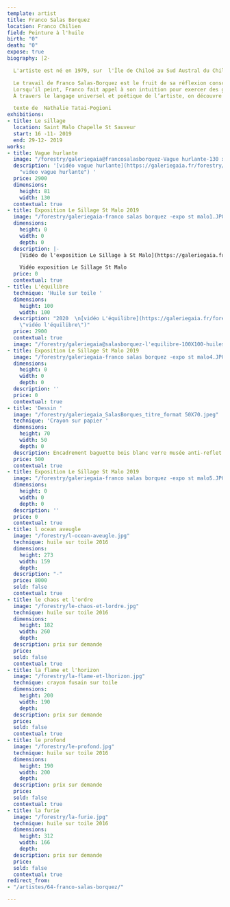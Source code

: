 ```yaml
---
template: artist
title: Franco Salas Borquez
location: Franco Chilien
field: Peinture à l'huile
birth: "0"
death: "0"
expose: true
biography: |2-

  L'artiste est né en 1979, sur  l'Île de Chiloé au Sud Austral du Chili.

  Le travail de Franco Salas-Borquez est le fruit de sa réflexion consciente et inconsciente envers le monde et le caractère amorale de la nature, au delà de la dichotomie du bien et du mal. C'est donc presque naturellement et instinctivement que le peintre développe son travail à travers la thématique de la mer déchainée.
  Lorsqu’il peint, Franco fait appel à son intuition pour exercer des gestes chargés de force et de tension. Sa liberté d’artiste s’exprime alors dans toute cette révolte et peu à peu la mer prend vie, les vagues hurlent telles des âmes. Ensuite, l’agitation créatrice laisse place à la patience, telle une méditation qui permet de ressentir l’intensité de l’instant. L’étape finale du tableau est une sorte de recommencement, l’artiste se détache de ses peurs et de sa rigueur technique. Avec ces derniers gestes, il dessine la force du vent qui libère la mer de sa propre colère.
  À travers le langage universel et poétique de l’artiste, on découvre la peinture comme force créatrice et destructive où seule la beauté peut être sauvée.

  texte de  Nathalie Tatai-Pogioni
exhibitions:
- title: Le sillage
  location: Saint Malo Chapelle St Sauveur
  start: 16 -11- 2019
  end: 29-12- 2019
works:
- title: Vague hurlante
  image: "/forestry/galeriegaia@francosalasborquez-Vague hurlante-130 x 81 2019.jpg"
  description: '[vidéo vague hurlante](https://galeriegaia.fr/forestry/galeriegaia@borquezvaguehurlante.mp4
    "video vague hurlante") '
  price: 2900
  dimensions:
    height: 81
    width: 130
  contextual: true
- title: Exposition Le Sillage St Malo 2019
  image: "/forestry/galeriegaia-franco salas borquez -expo st malo1.JPG"
  dimensions:
    height: 0
    width: 0
    depth: 0
  description: |-
    [Vidéo de l'exposition Le Sillage à St Malo](https://galeriegaia.fr/forestry/galeriegaia-Franco Salas Borquez Expo Saint-Malo V.m4v "video Franco Salas Borquez")

    Vidéo exposition Le Sillage St Malo
  price: 0
  contextual: true
- title: L'équilibre
  technique: 'Huile sur toile '
  dimensions:
    height: 100
    width: 100
  description: "2020  \n[vidéo L'équilibre](https://galeriegaia.fr/forestry/galeriegaia@salasborquez-equilibre.mp4
    \"vidéo l'équilibre\")"
  price: 2900
  contextual: true
  image: "/forestry/galeriegaia@salasborquez-l'equilibre-100X100-huilesurtoile.JPG"
- title: Exposition Le Sillage St Malo 2019
  image: "/forestry/galeriegaia-franco salas borquez -expo st malo4.JPG"
  dimensions:
    height: 0
    width: 0
    depth: 0
  description: ''
  price: 0
  contextual: true
- title: 'Dessin '
  image: "/forestry/galeriegaia_SalasBorques_titre_format 50X70.jpeg"
  technique: 'Crayon sur papier '
  dimensions:
    height: 70
    width: 50
    depth: 0
  description: Encadrement baguette bois blanc verre musée anti-reflet 150€
  price: 500
  contextual: true
- title: Exposition Le Sillage St Malo 2019
  image: "/forestry/galeriegaia-franco salas borquez -expo st malo5.JPG"
  dimensions:
    height: 0
    width: 0
    depth: 0
  description: ''
  price: 0
  contextual: true
- title: l ocean aveugle
  image: "/forestry/l-ocean-aveugle.jpg"
  technique: huile sur toile 2016
  dimensions:
    height: 273
    width: 159
    depth: 
  description: "-"
  price: 8000
  sold: false
  contextual: true
- title: le chaos et l'ordre
  image: "/forestry/le-chaos-et-lordre.jpg"
  technique: huile sur toile 2016
  dimensions:
    height: 182
    width: 260
    depth: 
  description: prix sur demande
  price: 
  sold: false
  contextual: true
- title: la flame et l'horizon
  image: "/forestry/la-flame-et-lhorizon.jpg"
  technique: crayon fusain sur toile
  dimensions:
    height: 200
    width: 190
    depth: 
  description: prix sur demande
  price: 
  sold: false
  contextual: true
- title: le profond
  image: "/forestry/le-profond.jpg"
  technique: huile sur toile 2016
  dimensions:
    height: 190
    width: 200
    depth: 
  description: prix sur demande
  price: 
  sold: false
  contextual: true
- title: la furie
  image: "/forestry/la-furie.jpg"
  technique: huile sur toile 2016
  dimensions:
    height: 312
    width: 166
    depth: 
  description: prix sur demande
  price: 
  sold: false
  contextual: true
redirect_from:
- "/artistes/64-franco-salas-borquez/"

---
```

